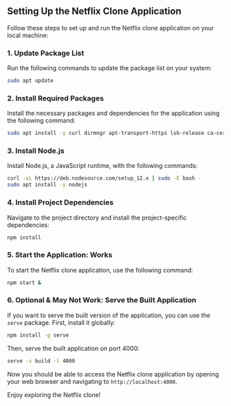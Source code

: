 ## Setting Up the Netflix Clone Application

Follow these steps to set up and run the Netflix clone application on your local machine:

### 1. Update Package List

Run the following commands to update the package list on your system:

```bash
sudo apt update
```

### 2. Install Required Packages

Install the necessary packages and dependencies for the application using the following command:

```bash
sudo apt install -y curl dirmngr apt-transport-https lsb-release ca-certificates
```

### 3. Install Node.js

Install Node.js, a JavaScript runtime, with the following commands:

```bash
curl -sL https://deb.nodesource.com/setup_12.x | sudo -E bash -
sudo apt install -y nodejs
```

### 4. Install Project Dependencies

Navigate to the project directory and install the project-specific dependencies:

```bash
npm install
```

### 5. Start the Application: Works

To start the Netflix clone application, use the following command:

```bash
npm start &
```

### 6. Optional & May Not Work: Serve the Built Application

If you want to serve the built version of the application, you can use the `serve` package. First, install it globally:

```bash
npm install -g serve
```

Then, serve the built application on port 4000:

```bash
serve -s build -l 4000
```

Now you should be able to access the Netflix clone application by opening your web browser and navigating to `http://localhost:4000`.

Enjoy exploring the Netflix clone!
